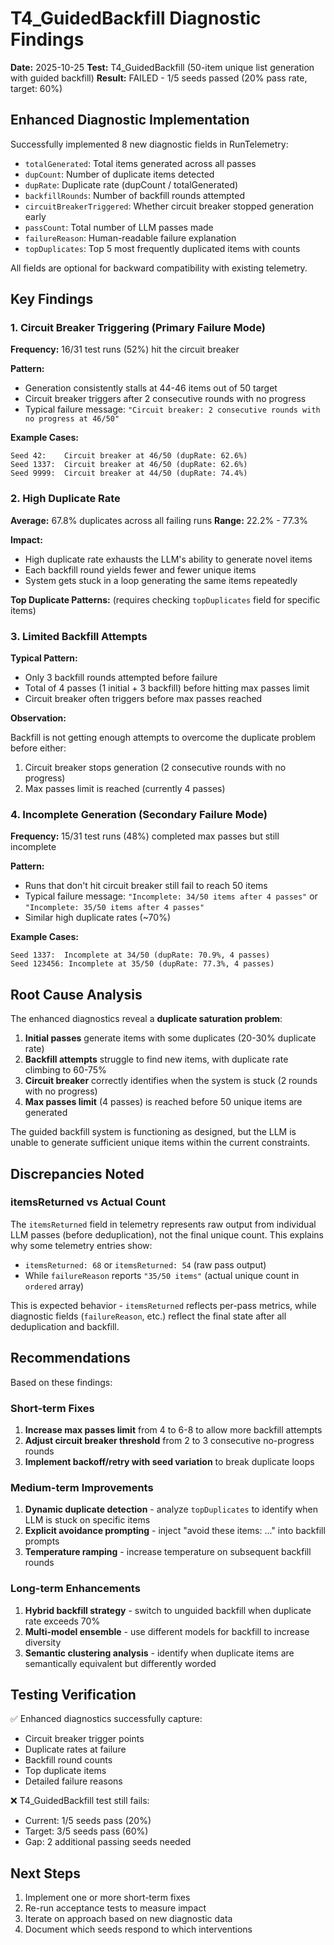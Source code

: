 # T4_GuidedBackfill Diagnostic Findings

**Date:** 2025-10-25
**Test:** T4_GuidedBackfill (50-item unique list generation with guided backfill)
**Result:** FAILED - 1/5 seeds passed (20% pass rate, target: 60%)

## Enhanced Diagnostic Implementation

Successfully implemented 8 new diagnostic fields in RunTelemetry:

- `totalGenerated`: Total items generated across all passes
- `dupCount`: Number of duplicate items detected
- `dupRate`: Duplicate rate (dupCount / totalGenerated)
- `backfillRounds`: Number of backfill rounds attempted
- `circuitBreakerTriggered`: Whether circuit breaker stopped generation early
- `passCount`: Total number of LLM passes made
- `failureReason`: Human-readable failure explanation
- `topDuplicates`: Top 5 most frequently duplicated items with counts

All fields are optional for backward compatibility with existing telemetry.

## Key Findings

### 1. Circuit Breaker Triggering (Primary Failure Mode)

**Frequency:** 16/31 test runs (52%) hit the circuit breaker

**Pattern:**

- Generation consistently stalls at 44-46 items out of 50 target
- Circuit breaker triggers after 2 consecutive rounds with no progress
- Typical failure message: `"Circuit breaker: 2 consecutive rounds with no progress at 46/50"`

**Example Cases:**

```text
Seed 42:    Circuit breaker at 46/50 (dupRate: 62.6%)
Seed 1337:  Circuit breaker at 46/50 (dupRate: 62.6%)
Seed 9999:  Circuit breaker at 44/50 (dupRate: 74.4%)
```

### 2. High Duplicate Rate

**Average:** 67.8% duplicates across all failing runs
**Range:** 22.2% - 77.3%

**Impact:**

- High duplicate rate exhausts the LLM's ability to generate novel items
- Each backfill round yields fewer and fewer unique items
- System gets stuck in a loop generating the same items repeatedly

**Top Duplicate Patterns:** (requires checking `topDuplicates` field for specific items)

### 3. Limited Backfill Attempts

**Typical Pattern:**

- Only 3 backfill rounds attempted before failure
- Total of 4 passes (1 initial + 3 backfill) before hitting max passes limit
- Circuit breaker often triggers before max passes reached

**Observation:**

Backfill is not getting enough attempts to overcome the duplicate problem
before either:

1. Circuit breaker stops generation (2 consecutive rounds with no progress)
2. Max passes limit is reached (currently 4 passes)

### 4. Incomplete Generation (Secondary Failure Mode)

**Frequency:** 15/31 test runs (48%) completed max passes but still incomplete

**Pattern:**

- Runs that don't hit circuit breaker still fail to reach 50 items
- Typical failure message: `"Incomplete: 34/50 items after 4 passes"` or `"Incomplete: 35/50 items after 4 passes"`
- Similar high duplicate rates (~70%)

**Example Cases:**

```text
Seed 1337:  Incomplete at 34/50 (dupRate: 70.9%, 4 passes)
Seed 123456: Incomplete at 35/50 (dupRate: 77.3%, 4 passes)
```

## Root Cause Analysis

The enhanced diagnostics reveal a **duplicate saturation problem**:

1. **Initial passes** generate items with some duplicates (20-30% duplicate rate)
2. **Backfill attempts** struggle to find new items, with duplicate rate climbing to 60-75%
3. **Circuit breaker** correctly identifies when the system is stuck (2 rounds with no progress)
4. **Max passes limit** (4 passes) is reached before 50 unique items are generated

The guided backfill system is functioning as designed, but the LLM is unable
to generate sufficient unique items within the current constraints.

## Discrepancies Noted

### itemsReturned vs Actual Count

The `itemsReturned` field in telemetry represents raw output from individual LLM
passes (before deduplication), not the final unique count. This explains why some
telemetry entries show:

- `itemsReturned: 68` or `itemsReturned: 54` (raw pass output)
- While `failureReason` reports `"35/50 items"` (actual unique count in `ordered` array)

This is expected behavior - `itemsReturned` reflects per-pass metrics, while
diagnostic fields (`failureReason`, etc.) reflect the final state after all
deduplication and backfill.

## Recommendations

Based on these findings:

### Short-term Fixes

1. **Increase max passes limit** from 4 to 6-8 to allow more backfill attempts
2. **Adjust circuit breaker threshold** from 2 to 3 consecutive no-progress rounds
3. **Implement backoff/retry with seed variation** to break duplicate loops

### Medium-term Improvements

1. **Dynamic duplicate detection** - analyze `topDuplicates` to identify when LLM is stuck on specific items
2. **Explicit avoidance prompting** - inject "avoid these items: ..." into backfill prompts
3. **Temperature ramping** - increase temperature on subsequent backfill rounds

### Long-term Enhancements

1. **Hybrid backfill strategy** - switch to unguided backfill when duplicate rate exceeds 70%
2. **Multi-model ensemble** - use different models for backfill to increase diversity
3. **Semantic clustering analysis** - identify when duplicate items are semantically equivalent but differently worded

## Testing Verification

✅ Enhanced diagnostics successfully capture:

- Circuit breaker trigger points
- Duplicate rates at failure
- Backfill round counts
- Top duplicate items
- Detailed failure reasons

❌ T4_GuidedBackfill test still fails:

- Current: 1/5 seeds pass (20%)
- Target: 3/5 seeds pass (60%)
- Gap: 2 additional passing seeds needed

## Next Steps

1. Implement one or more short-term fixes
2. Re-run acceptance tests to measure impact
3. Iterate on approach based on new diagnostic data
4. Document which seeds respond to which interventions
